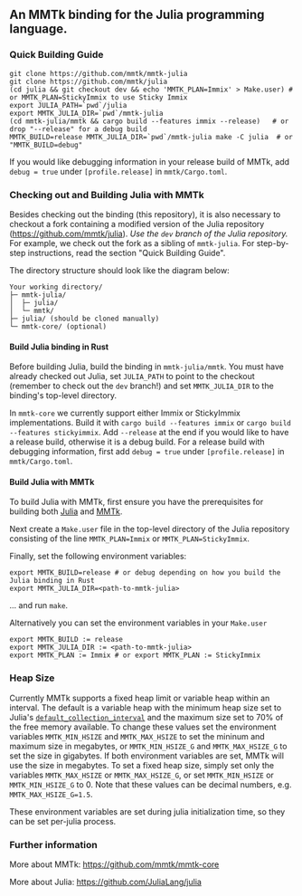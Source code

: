 ## An MMTk binding for the Julia programming language.

### Quick Building Guide

```
git clone https://github.com/mmtk/mmtk-julia
git clone https://github.com/mmtk/julia
(cd julia && git checkout dev && echo 'MMTK_PLAN=Immix' > Make.user) # or MMTK_PLAN=StickyImmix to use Sticky Immix
export JULIA_PATH=`pwd`/julia
export MMTK_JULIA_DIR=`pwd`/mmtk-julia
(cd mmtk-julia/mmtk && cargo build --features immix --release)   # or drop "--release" for a debug build
MMTK_BUILD=release MMTK_JULIA_DIR=`pwd`/mmtk-julia make -C julia  # or "MMTK_BUILD=debug"
```

If you would like debugging information in your release build of MMTk, add `debug = true` under `[profile.release]` in `mmtk/Cargo.toml`.

### Checking out and Building Julia with MMTk

Besides checking out the binding (this repository), it is also necessary to checkout a fork containing a modified version of the Julia repository (https://github.com/mmtk/julia).
_Use the `dev` branch of the Julia repository._
For example, we check out the fork as a sibling of `mmtk-julia`.
For step-by-step instructions, read the section "Quick Building Guide".

The directory structure should look like the diagram below:

```
Your working directory/
├─ mmtk-julia/
│  ├─ julia/
│  └─ mmtk/
├─ julia/ (should be cloned manually)
└─ mmtk-core/ (optional)
```

#### Build Julia binding in Rust

Before building Julia, build the binding in `mmtk-julia/mmtk`. You must have already checked out Julia, set `JULIA_PATH` to point to the checkout (remember to check out the `dev` branch!) and set `MMTK_JULIA_DIR` to the binding's top-level directory.

In `mmtk-core` we currently support either Immix or StickyImmix implementations.
Build it with `cargo build --features immix` or `cargo build --features stickyimmix`.
Add `--release` at the end if you would like to have a release build, otherwise it is a debug build.
For a release build with debugging information, first add `debug = true` under `[profile.release]` in `mmtk/Cargo.toml`.

#### Build Julia with MMTk

To build Julia with MMTk, first ensure you have the prerequisites for building both [Julia](https://github.com/JuliaLang/julia/blob/master/doc/src/devdocs/build/build.md#required-build-tools-and-external-libraries) and [MMTk](https://github.com/mmtk/mmtk-core#requirements).

Next create a `Make.user` file in the top-level directory of the Julia repository consisting of the line `MMTK_PLAN=Immix` or `MMTK_PLAN=StickyImmix`.

Finally, set the following environment variables:

```
export MMTK_BUILD=release # or debug depending on how you build the Julia binding in Rust
export MMTK_JULIA_DIR=<path-to-mmtk-julia>
```
... and run `make`.

Alternatively you can set the environment variables in your `Make.user` 

```
export MMTK_BUILD := release
export MMTK_JULIA_DIR := <path-to-mmtk-julia>
export MMTK_PLAN := Immix # or export MMTK_PLAN := StickyImmix
```

### Heap Size

Currently MMTk supports a fixed heap limit or variable heap within an interval. The default is a variable heap with the minimum heap size set to Julia's [`default_collection_interval`](https://github.com/mmtk/julia/blob/847cddeb7b9ddb5d6b66bec4c19d3a711748a45b/src/gc.c#L651) and the maximum size set to 70% of the free memory available. To change these values set the environment variables `MMTK_MIN_HSIZE` and `MMTK_MAX_HSIZE` to set the mininum and maximum size in megabytes, or `MMTK_MIN_HSIZE_G` and `MMTK_MAX_HSIZE_G` to set the size in gigabytes. If both environment variables are set, MMTk will use the size in megabytes. To set a fixed heap size, simply set only the variables `MMTK_MAX_HSIZE` or `MMTK_MAX_HSIZE_G`, or set `MMTK_MIN_HSIZE` or `MMTK_MIN_HSIZE_G` to 0. Note that these values can be decimal numbers, e.g. `MMTK_MAX_HSIZE_G=1.5`.

These environment variables are set during julia initialization time, so they can be set per-julia process.
 
### Further information

More about MMTk: https://github.com/mmtk/mmtk-core

More about Julia: https://github.com/JuliaLang/julia

